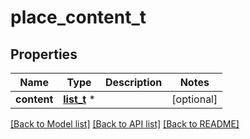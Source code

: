 # place_content_t

## Properties
Name | Type | Description | Notes
------------ | ------------- | ------------- | -------------
**content** | [**list_t**](place_content_content_inner.md) \* |  | [optional] 

[[Back to Model list]](../README.md#documentation-for-models) [[Back to API list]](../README.md#documentation-for-api-endpoints) [[Back to README]](../README.md)


